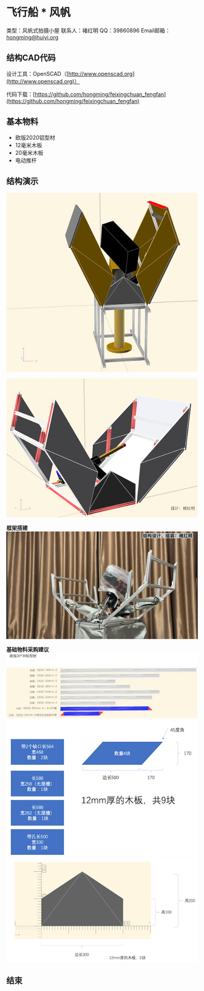 # 飞行船 * 风帆

类型：风帆式拍摄小屋
联系人：褚红明
QQ：39860896
Email邮箱：hongming@huiyi.org

## 结构CAD代码
设计工具：OpenSCAD（[http://www.openscad.org](http://www.openscad.org)）

代码下载：[https://github.com/hongming/feixingchuan_fengfan](https://github.com/hongming/feixingchuan_fengfan)


## 基本物料
* 欧版2020铝型材
* 12毫米木板
* 20毫米木板
* 电动推杆

## 结构演示
![](images/2022-02-10%2011.52.13pm.png)


![](/images/2022-01-08%202.02.30%20pm.png)

**框架搭建**
![](/images/aIMG_3752.PNG)

**基础物料采购建议**
![](/images/2022-01-21%2011.49.46pm.png)
![](/images/2022-01-21%20%2011.50.15.png)
![](/images/2022-01-21%2011.50.10.png)
## 结束